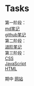 # Tasks
第一阶段：       
 [md笔记](https://github.com/kkzjyy/Tasks/blob/main/Markdown%20%20note.md)       
   [github笔记](https://github.com/kkzjyy/Tasks/blob/main/Github1.md)    
第二阶段：       
[进阶笔记](https://github.com/kkzjyy/Tasks/blob/main/github2%EF%BC%9A.md)   
第三阶段：    
[CSS](https://github.com/kkzjyy/Tasks/blob/master/CSS%E5%AD%A6%E4%B9%A0.assets/CSS%E5%AD%A6%E4%B9%A0.md)    
[JavaScript](https://github.com/kkzjyy/Tasks/blob/master/JavaScript%E5%AD%A6%E4%B9%A0.assets/JavaScript%E5%AD%A6%E4%B9%A0.md)    
[HTML](https://github.com/kkzjyy/Tasks/blob/main/%E9%98%B6%E6%AE%B5%E4%B8%89/HTML%E5%AD%A6%E4%B9%A0.md)      

期中
[网站](https://kkzjyy.github.io/)
